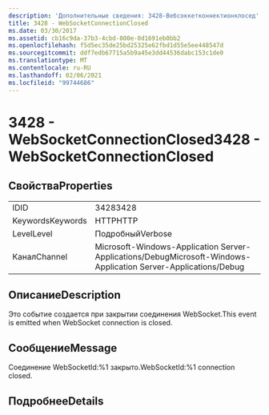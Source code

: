 ```yaml
---
description: 'Дополнительные сведения: 3428-Вебсоккетконнектионклосед'
title: 3428 - WebSocketConnectionClosed
ms.date: 03/30/2017
ms.assetid: cb16c9da-37b3-4cbd-800e-0d1691eb0bb2
ms.openlocfilehash: f5d5ec35de25bd25325e62fbd1d55e5ee448547d
ms.sourcegitcommit: ddf7edb67715a5b9a45e3dd44536dabc153c1de0
ms.translationtype: MT
ms.contentlocale: ru-RU
ms.lasthandoff: 02/06/2021
ms.locfileid: "99744686"
---
```

# <a name="3428---websocketconnectionclosed"></a><span data-ttu-id="002f2-103">3428 - WebSocketConnectionClosed</span><span class="sxs-lookup"><span data-stu-id="002f2-103">3428 - WebSocketConnectionClosed</span></span>

## <a name="properties"></a><span data-ttu-id="002f2-104">Свойства</span><span class="sxs-lookup"><span data-stu-id="002f2-104">Properties</span></span>  
  
|||  
|-|-|  
|<span data-ttu-id="002f2-105">ID</span><span class="sxs-lookup"><span data-stu-id="002f2-105">ID</span></span>|<span data-ttu-id="002f2-106">3428</span><span class="sxs-lookup"><span data-stu-id="002f2-106">3428</span></span>|  
|<span data-ttu-id="002f2-107">Keywords</span><span class="sxs-lookup"><span data-stu-id="002f2-107">Keywords</span></span>|<span data-ttu-id="002f2-108">HTTP</span><span class="sxs-lookup"><span data-stu-id="002f2-108">HTTP</span></span>|  
|<span data-ttu-id="002f2-109">Level</span><span class="sxs-lookup"><span data-stu-id="002f2-109">Level</span></span>|<span data-ttu-id="002f2-110">Подробный</span><span class="sxs-lookup"><span data-stu-id="002f2-110">Verbose</span></span>|  
|<span data-ttu-id="002f2-111">Канал</span><span class="sxs-lookup"><span data-stu-id="002f2-111">Channel</span></span>|<span data-ttu-id="002f2-112">Microsoft-Windows-Application Server-Applications/Debug</span><span class="sxs-lookup"><span data-stu-id="002f2-112">Microsoft-Windows-Application Server-Applications/Debug</span></span>|  
  
## <a name="description"></a><span data-ttu-id="002f2-113">Описание</span><span class="sxs-lookup"><span data-stu-id="002f2-113">Description</span></span>  

 <span data-ttu-id="002f2-114">Это событие создается при закрытии соединения WebSocket.</span><span class="sxs-lookup"><span data-stu-id="002f2-114">This event is emitted when WebSocket connection is closed.</span></span>  
  
## <a name="message"></a><span data-ttu-id="002f2-115">Сообщение</span><span class="sxs-lookup"><span data-stu-id="002f2-115">Message</span></span>  

 <span data-ttu-id="002f2-116">Соединение WebSocketId:%1 закрыто.</span><span class="sxs-lookup"><span data-stu-id="002f2-116">WebSocketId:%1 connection closed.</span></span>  
  
## <a name="details"></a><span data-ttu-id="002f2-117">Подробнее</span><span class="sxs-lookup"><span data-stu-id="002f2-117">Details</span></span>
